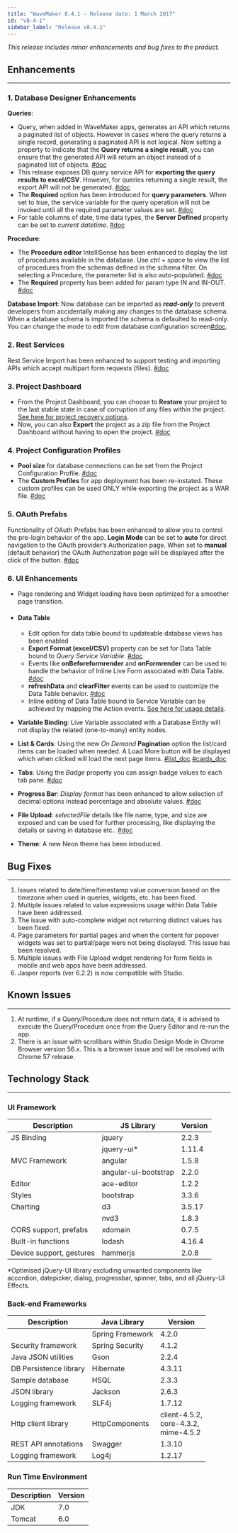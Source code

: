```yaml
---
title: "WaveMaker 8.4.1 - Release date: 1 March 2017"
id: "v8-4-1"
sidebar_label: "Release v8.4.1"
---
```

*This release includes minor enhancements and bug fixes to the product.*

## Enhancements
---

### 1. Database Designer Enhancements
**Queries**:
*   Query, when added in WaveMaker apps, generates an API which returns a paginated list of objects. However in cases where the query returns a single record, generating a paginated API is not logical. Now setting a property to indicate that the **Query returns a single result**, you can ensure that the generated API will return an object instead of a paginated list of objects. [#doc](/learn/app-development/services/database-services/working-with-queries/)
*   This release exposes DB query service API for **exporting the query results to excel/CSV**. However, for queries returning a single result, the export API will not be generated. [#doc](/learn/app-development/widgets/datalive/datatable/table-configuration/#export-data)
*   The **Required** option has been introduced for **query parameters**. When set to true, the service variable for the query operation will not be invoked until all the required parameter values are set. [#doc](/learn/app-development/services/database-services/working-with-queries/#query-creation-parameterised)
*   For table columns of date, time data types, the **Server Defined** property can be set to _current datetime_. [#doc](/learn/app-development/services/database-services/working-with-queries/#query-creation-parameterised)

**Procedure**:
*   The **Procedure editor** IntelliSense has been enhanced to display the list of procedures available in the database. Use _ctrl + space_ to view the list of procedures from the schemas defined in the schema filter. On selecting a Procedure, the parameter list is also auto-populated. [#doc](/learn/app-development/services/database-services/working-stored-procedures/#procedure-invocation)
*   The **Required** property has been added for param type IN and IN-OUT. [#doc](/learn/app-development/services/database-services/working-stored-procedures/)

**Database Import**: 
Now database can be imported as **_read-only_** to prevent developers from accidentally making any changes to the database schema. When a database schema is imported the schema is defaulted to read-only. You can change the mode to edit from database configuration screen[#doc](/learn/app-development/services/database-services/database-schema-import-modes/).

### 2. Rest Services
Rest Service Import has been enhanced to support testing and importing APIs which accept multipart form requests (files). [#doc](/learn/app-development/services/web-services/rest-services/#form-data)

### 3. Project Dashboard
*   From the Project Dashboard, you can choose to **Restore** your project to the last stable state in case of corruption of any files within the project. [See here for project recovery options](/learn/app-development/dev-integration/import-export-update-apps/#project-recovery).
*   Now, you can also **Export** the project as a zip file from the Project Dashboard without having to open the project. [#doc](/learn/app-development/wavemaker-overview/product-walkthrough/#project-dashboard)

### 4. Project Configuration Profiles
*   **Pool size** for database connections can be set from the Project Configuration Profile. [#doc](/learn/app-development/deployment/configuration-profiles/#deploy-profile)
*   The **Custom Profiles** for app deployment has been re-instated. These custom profiles can be used ONLY while exporting the project as a WAR file. [#doc](/learn/app-development/deployment/configuration-profiles/#custom-profile)

### 5. OAuth Prefabs
Functionality of OAuth Prefabs has been enhanced to allow you to control the pre-login behavior of the app. **Login Mode** can be set to **auto** for direct navigation to the OAuth provider’s Authorization page. When set to **manual** (default behavior) the OAuth Authorization page will be displayed after the click of the button. [#doc](/learn/app-development/widgets/prefab/oauth-prefabs/)

### 6. UI Enhancements

*   Page rendering and Widget loading have been optimized for a smoother page transition.

* #### Data Table
    *   Edit option for data table bound to updateable database views has been enabled
    *   **Export Format (excel/CSV)** property can be set for Data Table bound to _Query Service Variable_. [#doc](/learn/app-development/widgets/datalive/datatable/table-configuration/#export-data)
    *   Events like **onBeforeformrender** and **onFormrender** can be used to handle the behavior of Inline Live Form associated with Data Table. [#doc](/learn/app-development/widgets/datalive/datatable/datatable-events-methods/)
    *   **refreshData** and **clearFilter** events can be used to customize the Data Table behavior. [#doc](/learn/app-development/widgets/datalive/datatable/datatable-events-methods/#methods)
    *   Inline editing of Data Table bound to Service Variable can be achieved by mapping the Action events. [See here for usage details](/learn/app-development/widgets/datalive/datatable/datatable-events-methods/#inline-edit).

*   **Variable Binding**: Live Variable associated with a Database Entity will not display the related (one-to-many) entity nodes.
*   **List & Cards**: Using the new _On Demand_ **Pagination** option the list/card items can be loaded when needed. A Load More button will be displayed which when clicked will load the next page items. [#list\_doc](/learn/app-development/widgets/datalive/list/configuration/#pagin) [#cards\_doc](/learn/app-development/widgets/datalive/cards/card-configuration/#pagin)
*   **Tabs**: Using the _Badge_ property you can assign badge values to each tab pane. [#doc](/learn/app-development/widgets/container/tabs/#properties)
*   **Progress Bar**: _Display format_ has been enhanced to allow selection of decimal options instead percentage and absolute values. [#doc](/learn/app-development/widgets/basic/progress-bar/)
*   **File Upload**: _selectedFile_ details like file name, type, and size are exposed and can be used for further processing, like displaying the details or saving in database etc.. [#doc](/learn/app-development/widgets/form-widgets/file-upload/)
*   **Theme**: A new Neon theme has been introduced.

## Bug Fixes
---

1.  Issues related to date/time/timestamp value conversion based on the timezone when used in queries, widgets, etc. has been fixed.
2.  Multiple issues related to value expressions usage within Data Table have been addressed.
3.  The issue with auto-complete widget not returning distinct values has been fixed.
4.  Page parameters for partial pages and when the content for popover widgets was set to partial/page were not being displayed. This issue has been resolved.
5.  Multiple issues with File Upload widget rendering for form fields in mobile and web apps have been addressed.
6.  Jasper reports (ver 6.2.2) is now compatible with Studio.

## Known Issues
---

1.  At runtime, if a Query/Procedure does not return data, it is advised to execute the Query/Procedure once from the Query Editor and re-run the app.
2.  There is an issue with scrollbars within Studio Design Mode in Chrome Browser version 56.x. This is a browser issue and will be resolved with Chrome 57 release.

## Technology Stack
---

### UI Framework

| Description | JS Library | Version |
| --- | --- | --- |
| JS Binding | jquery | 2.2.3 |
|  | jquery-ui* | 1.11.4 |
| MVC Framework | angular | 1.5.8 |
|  | angular-ui-bootstrap | 2.2.0 |
| Editor | ace-editor | 1.2.2 |
| Styles | bootstrap | 3.3.6 |
| Charting | d3 | 3.5.17 |
|  | nvd3 | 1.8.3 |
| CORS support, prefabs | xdomain | 0.7.5 |
| Built-in functions | lodash | 4.16.4 |
| Device support, gestures | hammerjs | 2.0.8 |

*Optimised jQuery-UI library excluding unwanted components like accordion, datepicker, dialog, progressbar, spinner, tabs, and all jQuery-UI Effects.

### Back-end Frameworks

| Description | Java Library | Version |
| --- | --- | --- |
|  | Spring Framework | 4.2.0 |
| Security framework | Spring Security | 4.1.2 |
| Java JSON utilities | Gson | 2.2.4 |
| DB Persistence library | Hibernate | 4.3.11 |
| Sample database | HSQL | 2.3.3 |
| JSON library | Jackson | 2.6.3 |
| Logging framework | SLF4j | 1.7.12 |
| Http client library | HttpComponents | client-4.5.2, <br> core-4.3.2, <br> mime-4.5.2 |
| REST API annotations | Swagger | 1.3.10 |
| Logging framework | Log4j | 1.2.17 |

### Run Time Environment

| Description | Version |
| --- | --- |
| JDK | 7.0 |
| Tomcat | 6.0 |

